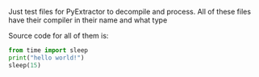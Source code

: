 Just test files for PyExtractor to decompile and process. All of these files have their compiler in their name and what type

Source code for all of them is:
```py
from time import sleep
print("hello world!")
sleep(15)
```
